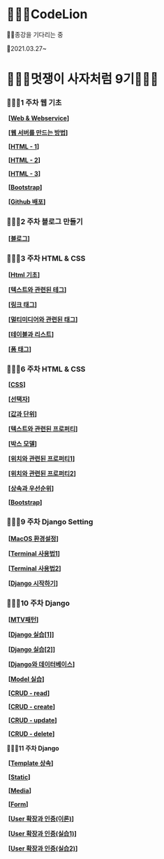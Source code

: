 # 👩🏽‍🏫CodeLion

🙏🏻종강을 기다리는 중

📖2021.03.27~

# 👰🏻‍♀️멋쟁이 사자처럼 9기👰🏾‍♂️




### __👨🏽‍💻1 주차 웹 기초__

​	__[[Web & Webservice](./1st/web&service.md)]__

​	__[[웹 서버를 만드는 방법](./1st/howtomake.md)]__

​	__[[HTML - 1](./1st/html_1.md)]__

​	__[[HTML - 2](./1st/html_2.md)]__

​	__[[HTML - 3](./1st/html_3.md)]__

​	__[[Bootstrap](./1st/bootstrap.md)]__

​	__[[Github 배포](./1st/githubdist.md)]__



### __👨🏽‍💻2 주차 블로그 만들기__

​	__[[블로그](https://dltmd202.github.io/)]__



### __👨🏽‍💻3 주차 HTML & CSS__

​	__[[Html 기초](./3rd/basic_html.md)]__

​	__[[텍스트와 관련된 테그](./3rd/related_text.md)]__

​	__[[링크 태그](./3rd/link.md)]__

​	__[[멀티미디어와 관련된 태그](./3rd/media.md)]__

​	__[[테이블과 리스트](./3rd/table.md)]__

​	__[[폼 태그](./3rd/form.md)]__



### __👨🏽‍💻6 주차 HTML & CSS__

​	__[[CSS](./6th/CSS.md)]__

​	__[[선택자](./6th/selecter.md)]__

​	__[[값과 단위](./6th/valueAndUnit.md)]__

​	__[[텍스트와 관련된 프로퍼티](./6th/TextReProp.md)]__

​	__[[박스 모델](./6th/boxModel.md)]__

​	__[[위치와 관련된 프로퍼티1](./6th/Loc1.md)]__

​	__[[위치와 관련된 프로퍼티2](./6th/Loc2.md)]__

​	__[[상속과 우선순위](./6th/Loc2.md)]__

​	__[[Bootstrap](./6th/bootstrap.md)]__



### __👨🏽‍💻9 주차 Django Setting__

​	__[[MacOS 환경설정](./9th/mac_setting.md)]__

​	__[[Terminal 사용법1](./9th/terminal1.md)]__

​	__[[Terminal 사용법2](./9th/terminal2.md)]__

​	__[[Django 시작하기](./9th/stDj.md)]__



### __👨🏽‍💻10 주차 Django__

​	__[[MTV패턴](./10th/MTV.md)]__

​	__[[Django 실습[1]](./10th/django1.md)]__

​	__[[Django 실습[2]](./10th/django2.md)]__

​	__[[Django와 데이터베이스](./10th/dj_and_db.md)]__

​	__[[Model 실습](./10th/Model.md)]__

​	__[[CRUD - read](./10th/read.md)]__

​	__[[CRUD - create](./10th/create.md)]__

​	__[[CRUD - update](./10th/update.md)]__

​	__[[CRUD - delete](./10th/delete.md)]__



__👨🏽‍💻11 주차 Django__

​	__[[Template 상속](./13th/Tem_heritage.md)]__

​	__[[Static](./13th/static.md)]__

​	__[[Media](./13th/Media.md)]__

​	__[[Form](./13th/form.md)]__

​	__[[User 확장과 인증(이론)](./13th/user1.md)]__

​	__[[User 확장과 인증(실습1)](./13th/user2.md)]__

​	__[[User 확장과 인증(실습2)](./13th/user3.md)]__

